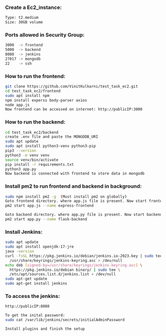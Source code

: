 ### Create a Ec2_instance:
``` sh
Type: t2.medium
Size: 30GB volume
```

### Ports allowed in Security Group:
``` sh
3000  -> frontend
5000  -> backend
8080  -> jenkins
27017 -> mongodb
22    -> ssh
```

### How to run the frontend:
``` sh
git clone https://github.com/VinitKulkarni/test_task_ec2.git
cd test_task_ec2/frontend
sudo apt install npm
npm install experss body-parser axios
node app.js
Now frontend can be accessed on internet: http://publicIP:3000
```

### How to run the backend:
``` sh
cd test_task_ec2/backend
create .env file and paste the MONGODB_URI
sudo apt update
sudo apt install python3-venv python3-pip
pip3 --version
python3 -m venv venv
source venv/bin/activate
pip install -r requirements.txt
python3 app.py
Now backend is connected with frontend to store data in mongodb
```

### Install pm2 to run frontend and backend in background:
``` sh
sudo npm install pm2 -g  (Must install pm2 on globally)
Goto frontend directory. where app.js file is present. Now start frontend:
pm2 start app.js --name express-frontend

Goto backend directory. where app.py file is present. Now start backend:
pm2 start app.py --name flask-backend
``` 
### Install Jenkins:
``` sh
sudo apt update
sudo apt install openjdk-17-jre
java -version
curl -fsSL https://pkg.jenkins.io/debian/jenkins.io-2023.key | sudo tee \
  /usr/share/keyrings/jenkins-keyring.asc > /dev/null
echo deb [signed-by=/usr/share/keyrings/jenkins-keyring.asc] \
  https://pkg.jenkins.io/debian binary/ | sudo tee \
  /etc/apt/sources.list.d/jenkins.list > /dev/null
sudo apt-get update
sudo apt-get install jenkins
```

### To access the jenkins:
``` sh
http://publicIP:8080

To get the inital password:
sudo cat /var/lib/jenkins/secrets/initialAdminPassword 

Install plugins and finish the setup
```
